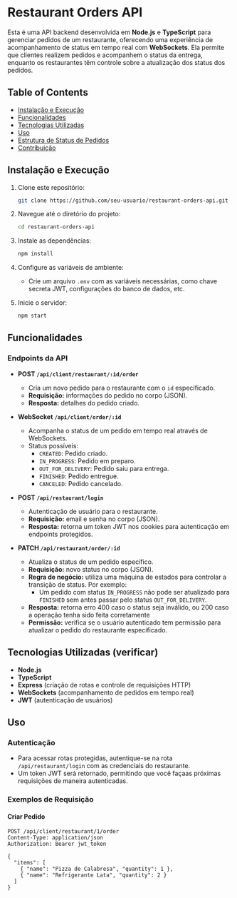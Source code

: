 # Restaurant Orders API

Esta é uma API backend desenvolvida em **Node.js** e **TypeScript** para gerenciar pedidos de um restaurante, oferecendo uma experiência de acompanhamento de status em tempo real com **WebSockets**. Ela permite que clientes realizem pedidos e acompanhem o status da entrega, enquanto os restaurantes têm controle sobre a atualização dos status dos pedidos.

## Table of Contents

- [Instalação e Execução](#instalação-e-execução)
- [Funcionalidades](#funcionalidades)
- [Tecnologias Utilizadas](#tecnologias-utilizadas)
- [Uso](#uso)
- [Estrutura de Status de Pedidos](#estrutura-de-status-de-pedidos)
- [Contribuição](#contribuição)

## Instalação e Execução

1. Clone este repositório:
   ```bash
   git clone https://github.com/seu-usuario/restaurant-orders-api.git
   ```
2. Navegue até o diretório do projeto:
   ```bash
   cd restaurant-orders-api
   ```
3. Instale as dependências:
   ```bash
   npm install
   ```
4. Configure as variáveis de ambiente:

   - Crie um arquivo `.env` com as variáveis necessárias, como chave secreta JWT, configurações do banco de dados, etc.

5. Inicie o servidor:
   ```bash
   npm start
   ```

## Funcionalidades

### Endpoints da API

- **POST `/api/client/restaurant/:id/order`**

  - Cria um novo pedido para o restaurante com o `id` especificado.
  - **Requisição:** informações do pedido no corpo (JSON).
  - **Resposta:** detalhes do pedido criado.

- **WebSocket `/api/client/order/:id`**

  - Acompanha o status de um pedido em tempo real através de WebSockets.
  - Status possíveis:
    - `CREATED`: Pedido criado.
    - `IN_PROGRESS`: Pedido em preparo.
    - `OUT_FOR_DELIVERY`: Pedido saiu para entrega.
    - `FINISHED`: Pedido entregue.
    - `CANCELED`: Pedido cancelado.

- **POST `/api/restaurant/login`**

  - Autenticação de usuário para o restaurante.
  - **Requisição:** email e senha no corpo (JSON).
  - **Resposta:** retorna um token JWT nos cookies para autenticação em endpoints protegidos.

- **PATCH `/api/restaurant/order/:id`**
  - Atualiza o status de um pedido específico.
  - **Requisição:** novo status no corpo (JSON).
  - **Regra de negócio:** utiliza uma máquina de estados para controlar a transição de status. Por exemplo:
    - Um pedido com status `IN_PROGRESS` não pode ser atualizado para `FINISHED` sem antes passar pelo status `OUT_FOR_DELIVERY`.
  - **Resposta:** retorna erro 400 caso o status seja inválido, ou 200 caso a operação tenha sido feita corretamente
  - **Permissão:** verifica se o usuário autenticado tem permissão para atualizar o pedido do restaurante especificado.

## Tecnologias Utilizadas (verificar)

- **Node.js**
- **TypeScript**
- **Express** (criação de rotas e controle de requisições HTTP)
- **WebSockets** (acompanhamento de pedidos em tempo real)
- **JWT** (autenticação de usuários)

## Uso

### Autenticação

- Para acessar rotas protegidas, autentique-se na rota `/api/restaurant/login` com as credenciais do restaurante.
- Um token JWT será retornado, permitindo que você façaas próximas requisições de maneira autenticadas.

### Exemplos de Requisição

#### Criar Pedido

```http
POST /api/client/restaurant/1/order
Content-Type: application/json
Authorization: Bearer jwt_token

{
  "items": [
    { "name": "Pizza de Calabresa", "quantity": 1 },
    { "name": "Refrigerante Lata", "quantity": 2 }
  ]
}
```
